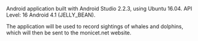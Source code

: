 Android application built with Android Studio 2.2.3, using Ubuntu 16.04. API Level: 16 Android 4.1 (JELLY_BEAN).

The application will be used to record sightings of whales and dolphins, which will then be sent to the monicet.net website.